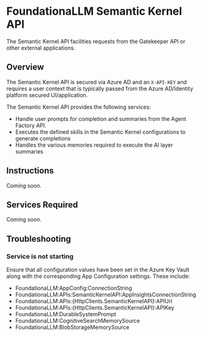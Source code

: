 # FoundationaLLM Semantic Kernel API

The Semantic Kernel API facilities requests from the Gatekeeper API or other external applications.

## Overview

The Semantic Kernel API is secured via Azure AD and an `X-API-KEY` and requires a user context that is typically passed from the Azure AD/Identity platform secured UI/application.

The Semantic Kernel API provides the following services:

- Handle user prompts for completion and summaries from the Agent Factory API.
- Executes the defined skills in the Semantic Kernel configurations to generate completions
- Handles the various memories required to execute the AI layer summaries

## Instructions

Coming soon.

## Services Required

Coming soon.

## Troubleshooting

### Service is not starting

Ensure that all configuration values have been set in the Azure Key Vault along with the corresponding App Configuration settings. These include:

- FoundationaLLM:AppConfig:ConnectionString
- FoundationaLLM:APIs:SemanticKernelAPI:AppInsightsConnectionString
- FoundationaLLM:APIs:{HttpClients.SemanticKernelAPI}:APIUrl
- FoundationaLLM:APIs:{HttpClients.SemanticKernelAPI}:APIKey
- FoundationaLLM:DurableSystemPrompt
- FoundationaLLM:CognitiveSearchMemorySource
- FoundationaLLM:BlobStorageMemorySource
